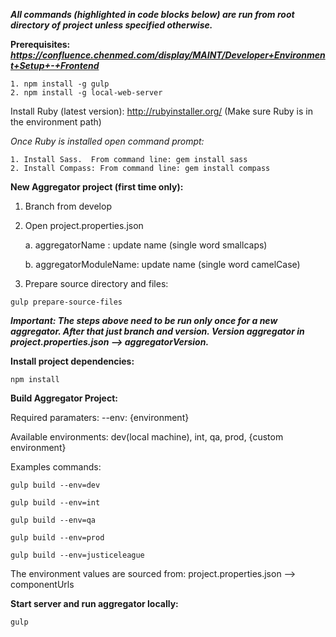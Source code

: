  __*All commands (highlighted in code blocks below) are run from root directory of project unless specified otherwise.*__

__Prerequisites:__ __*https://confluence.chenmed.com/display/MAINT/Developer+Environment+Setup+-+Frontend*__ 

```
1. npm install -g gulp
2. npm install -g local-web-server
```

Install Ruby (latest version):  http://rubyinstaller.org/  (Make sure Ruby is in the environment path)

*Once Ruby is installed open command prompt:*
```
1. Install Sass.  From command line: gem install sass
2. Install Compass: From command line: gem install compass
```

__New Aggregator project (first time only):__

1. Branch from develop

2. Open project.properties.json

    a. aggregatorName : update name (single word smallcaps)

    b. aggregatorModuleName: update name (single word camelCase)


3. Prepare source directory and files:
```
gulp prepare-source-files
```

__*Important: The steps above need to be run only once for a new aggregator.  After that just branch and version.  Version aggregator in project.properties.json --> aggregatorVersion.*__

__Install project dependencies:__
```
npm install
```

__Build Aggregator Project:__

Required paramaters:  --env: {environment} 

Available environments: dev(local machine), int, qa, prod, {custom environment}

Examples commands:

```
gulp build --env=dev

gulp build --env=int

gulp build --env=qa

gulp build --env=prod

gulp build --env=justiceleague
```


The environment values are sourced from: project.properties.json --> componentUrls


__Start server and run aggregator locally:__
```
gulp
```